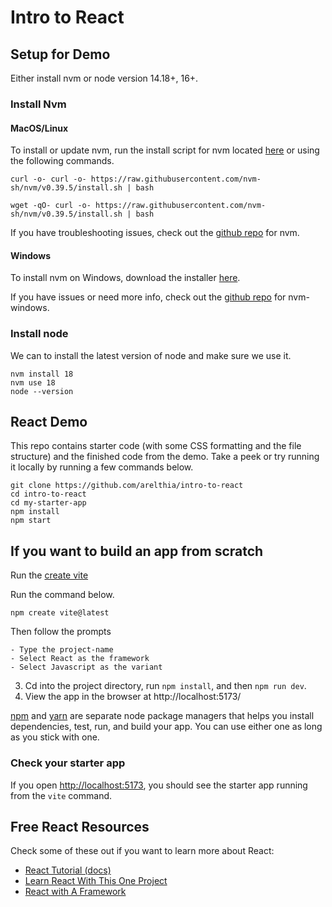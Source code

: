 # Intro to React 

## Setup for Demo

Either install nvm or node version 14.18+, 16+.

### Install Nvm

#### MacOS/Linux

To install or update nvm, run the install script for nvm located [here](https://github.com/nvm-sh/nvm/blob/v0.39.2/install.sh) or using the following commands. 

```
curl -o- curl -o- https://raw.githubusercontent.com/nvm-sh/nvm/v0.39.5/install.sh | bash
```
```
wget -qO- curl -o- https://raw.githubusercontent.com/nvm-sh/nvm/v0.39.5/install.sh | bash
```

If you have troubleshooting issues, check out the [github repo](https://github.com/nvm-sh/nvm#troubleshooting-on-linux) for nvm.

#### Windows 

To install nvm on Windows, download the installer [here](https://github.com/coreybutler/nvm-windows/releases).

If you have issues or need more info, check out the [github repo](https://github.com/coreybutler/nvm-windows) for nvm-windows.

### Install node

We can to install the latest version of node and make sure we use it.

```
nvm install 18
nvm use 18
node --version
```

## React Demo

This repo contains starter code (with some CSS formatting and the file structure) and the finished code from the demo. Take a peek or try running it locally by running a few commands below. 

```
git clone https://github.com/arelthia/intro-to-react
cd intro-to-react
cd my-starter-app
npm install
npm start
```

## If you want to build an app from scratch

Run the [create vite](https://vitejs.dev/)

Run the command below.
```
npm create vite@latest

```
Then follow the prompts

    - Type the project-name
    - Select React as the framework
    - Select Javascript as the variant

3. Cd into the project directory, run `npm install`, and then `npm run dev`.
4. View the app in the browser at http://localhost:5173/ 


[npm](https://www.npmjs.com/) and [yarn](https://yarnpkg.com/) are separate node package managers that helps you install dependencies, test, run, and build your app. You can use either one as long as you stick with one.


### Check your starter app

If you open [http://localhost:5173](http://localhost:5173), you should see the starter app running from the `vite` command.


## Free React Resources
Check some of these out if you want to learn more about React:
- [React Tutorial (docs)](https://react.dev/learn/tutorial-tic-tac-toe)
- [Learn React With This One Project](https://www.youtube.com/watch?v=Rh3tobg7hEo)
- [React with A Framework](https://www.youtube.com/watch?v=TJQbDPGzm0Y)

